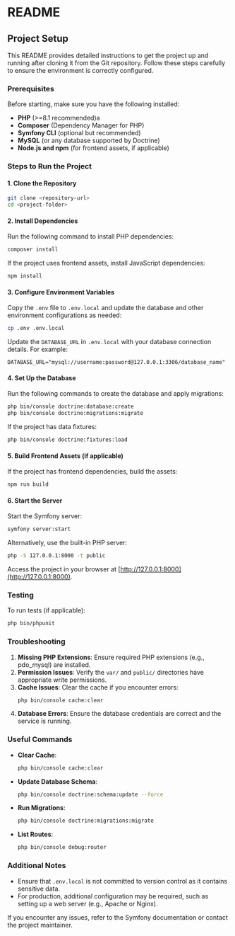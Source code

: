 # README

## Project Setup

This README provides detailed instructions to get the project up and running after cloning it from the Git repository. Follow these steps carefully to ensure the environment is correctly configured.

### Prerequisites

Before starting, make sure you have the following installed:

- **PHP** (>=8.1 recommended)a
- **Composer** (Dependency Manager for PHP)
- **Symfony CLI** (optional but recommended)
- **MySQL** (or any database supported by Doctrine)
- **Node.js and npm** (for frontend assets, if applicable)

### Steps to Run the Project

#### 1. Clone the Repository

```bash
git clone <repository-url>
cd <project-folder>
```

#### 2. Install Dependencies

Run the following command to install PHP dependencies:

```bash
composer install
```

If the project uses frontend assets, install JavaScript dependencies:

```bash
npm install
```

#### 3. Configure Environment Variables

Copy the `.env` file to `.env.local` and update the database and other environment configurations as needed:

```bash
cp .env .env.local
```

Update the `DATABASE_URL` in `.env.local` with your database connection details. For example:

```
DATABASE_URL="mysql://username:password@127.0.0.1:3306/database_name"
```

#### 4. Set Up the Database

Run the following commands to create the database and apply migrations:

```bash
php bin/console doctrine:database:create
php bin/console doctrine:migrations:migrate
```

If the project has data fixtures:

```bash
php bin/console doctrine:fixtures:load
```

#### 5. Build Frontend Assets (if applicable)

If the project has frontend dependencies, build the assets:

```bash
npm run build
```

#### 6. Start the Server

Start the Symfony server:

```bash
symfony server:start
```

Alternatively, use the built-in PHP server:

```bash
php -S 127.0.0.1:8000 -t public
```

Access the project in your browser at [http://127.0.0.1:8000](http://127.0.0.1:8000).

### Testing

To run tests (if applicable):

```bash
php bin/phpunit
```

### Troubleshooting

1. **Missing PHP Extensions**: Ensure required PHP extensions (e.g., pdo\_mysql) are installed.
2. **Permission Issues**: Verify the `var/` and `public/` directories have appropriate write permissions.
3. **Cache Issues**: Clear the cache if you encounter errors:
   ```bash
   php bin/console cache:clear
   ```
4. **Database Errors**: Ensure the database credentials are correct and the service is running.

### Useful Commands

- **Clear Cache**:
  ```bash
  php bin/console cache:clear
  ```
- **Update Database Schema**:
  ```bash
  php bin/console doctrine:schema:update --force
  ```
- **Run Migrations**:
  ```bash
  php bin/console doctrine:migrations:migrate
  ```
- **List Routes**:
  ```bash
  php bin/console debug:router
  ```

### Additional Notes

- Ensure that `.env.local` is not committed to version control as it contains sensitive data.
- For production, additional configuration may be required, such as setting up a web server (e.g., Apache or Nginx).

If you encounter any issues, refer to the Symfony documentation or contact the project maintainer.

